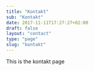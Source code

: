 ```yaml
---
title: "Kontakt"
sub: "Kontakt"
date: 2017-11-11T17:27:27+02:00
draft: false
layout: "contact"
type: "page"
slug: "kontakt"
---
```


This is the kontakt page
